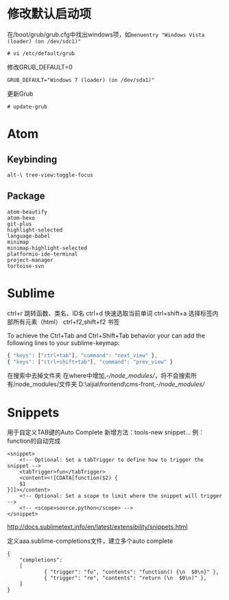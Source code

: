 # 修改默认启动项

在/boot/grub/grub.cfg中找出windows项，如``menuentry "Windows Vista (loader) (on /dev/sdc1)"``

```
# vi /etc/default/grub
```

修改GRUB_DEFAULT=0

```
GRUB_DEFAULT="Windows 7 (loader) (on /dev/sda1)"
```

更新Grub

```
# update-grub
```

# Atom

## Keybinding

```
alt-\ tree-view:toggle-focus
```

## Package

```
atom-beautify
atom-hexo
git-plus
highlight-selected
language-babel
minimap
minimap-highlight-selected
platformio-ide-terminal
project-manager
tortoise-svn
```

# Sublime

ctrl+r	跳转函数、类名、ID名
ctrl+d	快速选取当前单词
ctrl+shift+a	选择标签内部所有元素（html）
ctrl+f2,shift+f2		书签

To achieve the Ctrl+Tab and Ctrl+Shift+Tab behavior your can add the following lines to your sublime-keymap:

```js
{ "keys": ["ctrl+tab"], "command": "next_view" },
{ "keys": ["ctrl+shift+tab"], "command": "prev_view" }
```

在搜索中去掉文件夹
在where中增加,-*/node_modules/*，将不会搜索所有/node_modules/文件夹
D:\aijia\frontend\cms-front\,-*/node_modules/*

# Snippets

用于自定义TAB键的Auto Complete
新增方法：tools-new snippet...
例：function的自动完成

```
<snippet>
	<!-- Optional: Set a tabTrigger to define how to trigger the snippet -->
	<tabTrigger>fun</tabTrigger>
	<content><![CDATA[function($2) {
	$1
}]]></content>
	<!-- Optional: Set a scope to limit where the snippet will trigger -->
	<!-- <scope>source.python</scope> -->
</snippet>
```
http://docs.sublimetext.info/en/latest/extensibility/snippets.html

定义aaa.sublime-completions文件，建立多个auto complete
```
{
    "completions":
    [
            { "trigger": "fu", "contents": "function() {\n	$0\n}" },
            { "trigger": "re", "contents": "return (\n	$0\n)" },    
    ]
}
```
